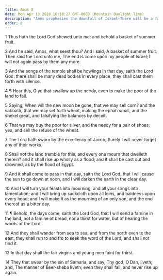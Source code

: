 ```yaml
---
title: Amos 8
date: Mon Apr 13 2020 16:18:27 GMT-0600 (Mountain Daylight Time)
description: "Amos prophesies the downfall of Israel—There will be a famine of hearing the word of the Lord."
order: 8
---
```


1 Thus hath the Lord God shewed unto me: and behold a basket of summer fruit.

2 And he said, Amos, what seest thou? And I said, A basket of summer fruit. Then said the Lord unto me, The end is come upon my people of Israel; I will not again pass by them any more.

3 And the songs of the temple shall be howlings in that day, saith the Lord God: there shall be many dead bodies in every place; they shall cast them forth with silence.

4 ¶ Hear this, O ye that swallow up the needy, even to make the poor of the land to fail.

5 Saying, When will the new moon be gone, that we may sell corn? and the sabbath, that we may set forth wheat, making the ephah small, and the shekel great, and falsifying the balances by deceit.

6 That we may buy the poor for silver, and the needy for a pair of shoes; yea, and sell the refuse of the wheat.

7 The Lord hath sworn by the excellency of Jacob, Surely I will never forget any of their works.

8 Shall not the land tremble for this, and every one mourn that dwelleth therein? and it shall rise up wholly as a flood; and it shall be cast out and drowned, as by the flood of Egypt.

9 And it shall come to pass in that day, saith the Lord God, that I will cause the sun to go down at noon, and I will darken the earth in the clear day.

10 And I will turn your feasts into mourning, and all your songs into lamentation; and I will bring up sackcloth upon all loins, and baldness upon every head; and I will make it as the mourning of an only son, and the end thereof as a bitter day.

11 ¶ Behold, the days come, saith the Lord God, that I will send a famine in the land, not a famine of bread, nor a thirst for water, but of hearing the words of the Lord.

12 And they shall wander from sea to sea, and from the north even to the east, they shall run to and fro to seek the word of the Lord, and shall not find it.

13 In that day shall the fair virgins and young men faint for thirst.

14 They that swear by the sin of Samaria, and say, Thy god, O Dan, liveth; and, The manner of Beer-sheba liveth; even they shall fall, and never rise up again.
